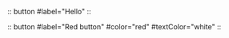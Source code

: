 :: button
    #label="Hello"
::

:: button
    #label="Red button"
    #color="red"
    #textColor="white"
::
